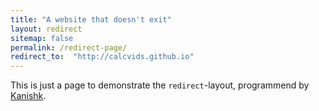 ```yaml
---
title: "A website that doesn't exit"
layout: redirect
sitemap: false
permalink: /redirect-page/
redirect_to:  "http://calcvids.github.io"
---
```

This is just a page to demonstrate the `redirect`-layout, programmend by [Kanishk](http://codingtips.kanishkkunal.in/about/).

